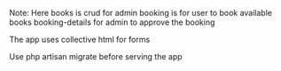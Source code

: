 Note: Here books is crud for admin
        booking is for user to book available books
        booking-details for admin to approve the booking

The app uses collective html for forms

Use php artisan migrate before serving the app